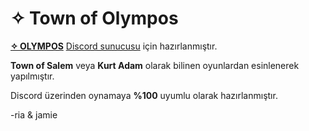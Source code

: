 # ✧ Town of Olympos

[**✧ OLYMPOS**](https://www.olymposweb.com) [Discord sunucusu](https://discord.gg/5bzJr2d) için hazırlanmıştır.

**Town of Salem** veya **Kurt Adam** olarak bilinen oyunlardan esinlenerek yapılmıştır.

Discord üzerinden oynamaya **%100** uyumlu olarak hazırlanmıştır.

-ria & jamie 